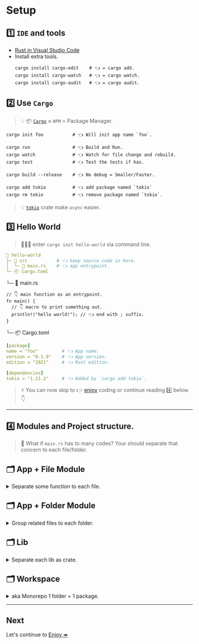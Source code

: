 # Setup

## 1️⃣ `IDE` and tools

- [Rust in Visual Studio Code](https://code.visualstudio.com/docs/languages/rust)
- Install extra tools.
  ```shell
  cargo install cargo-edit    # 👈 = cargo add.
  cargo install cargo-watch   # 👈 = cargo watch.
  cargo install cargo-audit   # 👈 = cargo audit.
  ```

## 2️⃣ Use `Cargo`

> 💡 📦 [`Cargo`](https://doc.rust-lang.org/cargo/index.html) ≈ `NPM` = Package Manager.

```shell
cargo init foo           # 👈 Will init app name `foo`.

cargo run                # 👈 Build and Run.
cargo watch              # 👈 Watch for file change and rebuild.
cargo test               # 👈 Test the tests if has.

cargo build --release    # 👈 No debug = Smaller/Faster.

cargo add tokio          # 👈 add package named `tokio`
cargo rm tokio           # 👈 remove package named `tokio`.
```

> 💡 [`tokio`](https://tokio.rs/) crate make `async` easier.

## 3️⃣ Hello World

> 👩🏻‍💻 enter `cargo init hello-world` via command line.

```yml
📂 hello-world
├─ 📂 src           # 👈 keep source code in here.
│  └─ 📄 main.rs    # 👈 app entrypoint.
└─ 📦 Cargo.toml
```

└─ 📄 main.rs

```rust,editable
// 👇 main function as an entrypoint.
fn main() {
  // 👇 macro to print something out.
  println!("hello world!"); // 👈 end with ; suffix.
}
```

└─ 📦 Cargo.toml

```yml
[package]
name = "foo"         # 👈 App name.
version = "0.1.0"    # 👈 App version.
edition = "2021"     # 👈 Rust edition.

[dependencies]
tokio = "1.21.2"     # 👈 Added by `cargo add tokio`.
```

> ⚡️ You can now skip to 👉 [enjoy](./enjoy1.md) coding or continue reading 4️⃣ below. 👇

---

## 4️⃣ Modules and Project structure.

> 🤔 What if `main.rs` has to many codes? Your should separate that concern to each file/folder.

## 🗂 App + File Module

<details>
<summary>Separate some function to each file.</summary>

```yml
📂 foo
├─ 📂 src
│  ├─ 📄 utils.rs    # 👈 module as a file.
│  └─ 📄 main.rs     # 👈 will need utils file.
└─ 📦 Cargo.toml
```

│ ├─ 📄 utils.rs

```rust,no_run
pub fn hello() {    // 👈 make it public, or just pub(crate) for internal use.
  println!("hello world!");
}
```

│ └─ 📄 main.rs

```rust,no_run
mod utils;          // 👈 include utils file.
use utils;          // 👈 and use it.

fn main () {
  utils.hello();    // 👈 call hello function.
}
```

> Now you have too many files and want to group it into folder as a module. See below how to👇

</details>

## 🗂 App + Folder Module

<details>
<summary>Group related files to each folder.</summary>

```yml
📂 foo
├─ 📂 src
│  │
│  ├─ 📂 utils
│  │  ├─ 📄 mod.rs     # 👈 entrypoint.
│  │  ├─ 📄 say.rs     # 👈 Contain hello function.
│  │  └─ 📄 cast.rs    # 👈 will able to use say.
│  │
│  └─ 📄 main.rs       # 👈 `mod utils;` then `use utils::say;`
│
└─ 📦 Cargo.toml
```

│ │ ├─ 📄 mod.rs

```rust,no_run
pub mod say;        // 👈 include say file and make it pub so main can use.
```

│ │ ├─ 📄 say.rs

```rust,no_run
pub fn hello() {    // 👈 make it public, or just pub(crate) for internal use.
  println!("hello world!");
}
```

│ │ └─ 📄 cast.rs

```rust,no_run
use super::say      // 👈 just use. (no mod need because of super)

pub fn cast() {
  say.hello();      // 👈 then call hello function.
}
```

│ └─ 📄 main.rs

```rust,no_run
mod utils;          // 👈 include utils file.
use utils::say;     // 👈 and use.

fn main() {
  say.hello();      // 👈 then call hello function.
}
```

> This is better but now you want to reuse that module with other project. Let's make a library then 👇

</details>

## 🗂 Lib

<details>
<summary>Separate each lib as crate.</summary>

```shell
cargo init bar --lib
```

```yml
🗂 utils
├─ 📂 src
│  └─ 📄 lib.rs     # 👈 lib entrypoint.
└─ 📦 Cargo.toml
```

│ └─ 📄 lib.rs

```rust,no_run
pub fn hello() {    // 👈  make it pub so other can use.
    println!("hello world!");
}
```

> 🤔 Now you have 3 options to use it.

- Push to github and [use it](https://doc.rust-lang.org/cargo/reference/specifying-dependencies.html?highlight=git#specifying-dependencies-from-git-repositories) like this in `Cargo.toml`.
  ```yaml
  [dependencies]
  foo = { git="https://YOU_GITHUB_REPO_URL"}
  ```
- [Publish](https://doc.rust-lang.org/cargo/reference/publishing.html) it to the internet and `cargo add foo` to use it.
- Use it in `Workspace` which is the next topic below.👇

</details>

## 🗂 Workspace

<details>
<summary>aka Monorepo 1 folder = 1 package.</summary>

```yml
📂 workspace-example
│
├─ 🗂 utils
│  ├─ 📂 src
│  │  └─ 📄 lib.rs     # 👈 lib entrypoint.
│  └─ 📦 Cargo.toml
│
├─ 📂 foo
│  ├─ 📂 src
│  │  └─ 📄 main.rs    # 👈 app entrypoint.
│  └─ 📦 Cargo.toml
│
└─ 📦 Cargo.toml       # 👈 Workspace's Cargo.
```

│ └─ 📦 Cargo.toml

```yaml
[dependencies]
foo = { path="../utils"}    # 👈 refer to parent mod via path
```

└─ 📦 Cargo.toml

```yaml
[workspace]
members = [
  "utils",
  "foo",
]
```

</details>

---

## Next

Let's continue to [Enjoy ➠](./enjoy1.md)
